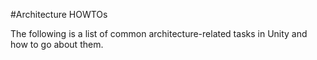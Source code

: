 #Architecture HOWTOs

The following is a list of common architecture-related tasks in Unity and how to go about them.
